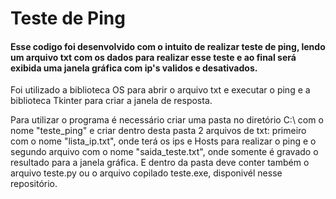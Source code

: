 # Teste de Ping
#### Esse codigo foi desenvolvido com o intuito de realizar teste de ping, lendo um arquivo txt com os dados para realizar esse teste e ao final será exibida uma janela gráfica com ip's validos e desativados.

Foi utilizado a biblioteca OS para abrir o arquivo txt e executar o ping e a biblioteca Tkinter para criar a janela de resposta.

Para utilizar o programa é necessário criar uma pasta no diretório  C:\ com o nome "teste_ping" e criar dentro desta pasta 2 arquivos de txt: primeiro com o nome "lista_ip.txt", onde terá os ips e Hosts para realizar o ping e o segundo arquivo com o nome "saida_teste.txt", onde somente é gravado o resultado para a janela gráfica. E dentro da pasta deve conter também o arquivo teste.py ou o arquivo copilado teste.exe, disponivél nesse repositório.
